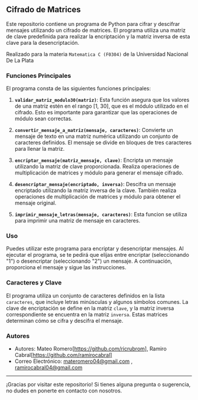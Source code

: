 ## Cifrado de Matrices

Este repositorio contiene un programa de Python para cifrar y descifrar mensajes utilizando un cifrado de matrices. El programa utiliza una matriz de clave predefinida para realizar la encriptación y la matriz inversa de esta clave para la desencriptación.

Realizado para la materia `Matematica C (F0304)` de la Universidad Nacional De La Plata

### Funciones Principales

El programa consta de las siguientes funciones principales:

1. **`validar_matriz_modulo30(matriz)`**: Esta función asegura que los valores de una matriz estén en el rango [1, 30], que es el módulo utilizado en el cifrado. Esto es importante para garantizar que las operaciones de módulo sean correctas.

2. **`convertir_mensaje_a_matriz(mensaje, caracteres)`**: Convierte un mensaje de texto en una matriz numérica utilizando un conjunto de caracteres definidos. El mensaje se divide en bloques de tres caracteres para llenar la matriz.

3. **`encriptar_mensaje(matriz_mensaje, clave)`**: Encripta un mensaje utilizando la matriz de clave proporcionada. Realiza operaciones de multiplicación de matrices y módulo para generar el mensaje cifrado.

4. **`desencriptar_mensaje(encriptado, inversa)`**: Descifra un mensaje encriptado utilizando la matriz inversa de la clave. También realiza operaciones de multiplicación de matrices y módulo para obtener el mensaje original.

5. **`imprimir_mensaje_letras(mensaje, caracteres)`**: Esta funcion se utiliza para imprimir una matriz de mensaje en caracteres.

### Uso

Puedes utilizar este programa para encriptar y desencriptar mensajes. Al ejecutar el programa, se te pedirá que elijas entre encriptar (seleccionando "1") o desencriptar (seleccionando "2") un mensaje. A continuación, proporciona el mensaje y sigue las instrucciones.

### Caracteres y Clave

El programa utiliza un conjunto de caracteres definidos en la lista `caracteres`, que incluye letras minúsculas y algunos símbolos comunes. La clave de encriptación se define en la matriz `clave`, y la matriz inversa correspondiente se encuentra en la matriz `inversa`. Estas matrices determinan cómo se cifra y descifra el mensaje.

### Autores

- Autores: Mateo Romero[https://github.com/ricrubrom], Ramiro Cabral[https://github.com/ramirocabral]
- Correo Electrónico: materomero04@gmail.com , ramirocabral04@gmail.com
---

¡Gracias por visitar este repositorio! Si tienes alguna pregunta o sugerencia, no dudes en ponerte en contacto con nosotros.